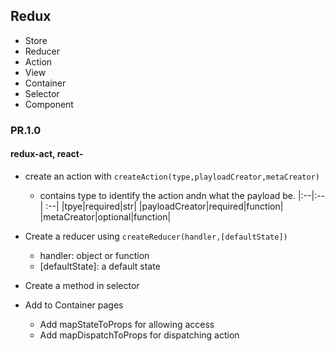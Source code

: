 ## Redux

+ Store
+ Reducer
+ Action
+ View
+ Container
+ Selector
+ Component


### PR.1.0
#### redux-act, react-
+ create an action with `createAction(type,playloadCreator,metaCreator)`
    + contains type to identify the action andn what the payload be.
|:--|:--| :--|
|tpye|required|str|
|payloadCreator|required|function| 
|metaCreator|optional|function| 

+ Create a reducer using `createReducer(handler,[defaultState])`
    + handler: object or function 
    + [defaultState]: a default state

+ Create a method in selector 

+ Add to Container pages
    + Add mapStateToProps for allowing access
    + Add mapDispatchToProps for dispatching action